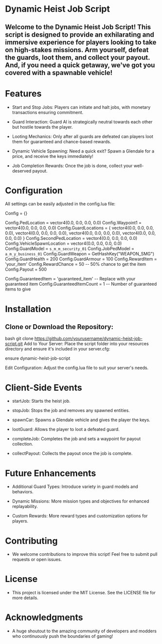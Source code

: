 # Dynamic Heist Job Script

## Welcome to the Dynamic Heist Job Script! This script is designed to provide an exhilarating and immersive experience for players looking to take on high-stakes missions. Arm yourself, defeat the guards, loot them, and collect your payout. And, if you need a quick getaway, we've got you covered with a spawnable vehicle!

# Features

* Start and Stop Jobs: Players can initiate and halt jobs, with monetary transactions ensuring commitment.

* Guard Interaction: Guard AI is strategically neutral towards each other but hostile towards the player.

* Looting Mechanics: Only after all guards are defeated can players loot them for guaranteed and chance-based rewards.

* Dynamic Vehicle Spawning: Need a quick exit? Spawn a Glendale for a price, and receive the keys immediately!

* Job Completion Rewards: Once the job is done, collect your well-deserved payout.

# Configuration

All settings can be easily adjusted in the config.lua file:


 Config = {}

Config.PedLocation = vector4(0.0, 0.0, 0.0, 0.0)
Config.Waypoint1 = vector4(0.0, 0.0, 0.0, 0.0)
Config.GuardLocations = {
    vector4(0.0, 0.0, 0.0, 0.0),
    vector4(0.0, 0.0, 0.0, 0.0),
    vector4(0.0, 0.0, 0.0, 0.0),
    vector4(0.0, 0.0, 0.0, 0.0)
}
Config.SecondPedLocation = vector4(0.0, 0.0, 0.0, 0.0)
Config.VehicleSpawnLocation = vector4(0.0, 0.0, 0.0, 0.0)
Config.GuardModel = `s_m_m_security_01`
Config.JobPedModel = `a_m_y_business_01`
Config.GuardWeapon = GetHashKey("WEAPON_SMG")
Config.GuardHealth = 200
Config.GuardArmour = 100
Config.RewardItem = 'your_item'
Config.RewardChance = 50 -- 50% chance to get the item
Config.Payout = 500

Config.GuaranteedItem = 'guaranteed_item' -- Replace with your guaranteed item
Config.GuaranteedItemCount = 1 -- Number of guaranteed items to give 

# Installation

## Clone or Download the Repository:

bash
git clone https://github.com/yourusername/dynamic-heist-job-script.git
Add to Your Server: Place the script folder into your resources directory and ensure it's included in your server.cfg:


ensure dynamic-heist-job-script

Edit Configuration: Adjust the config.lua file to suit your server's needs.



# Client-Side Events

* startJob: Starts the heist job.

* stopJob: Stops the job and removes any spawned entities.

* spawnCar: Spawns a Glendale vehicle and gives the player the keys.

* lootGuard: Allows the player to loot a defeated guard.

* completeJob: Completes the job and sets a waypoint for payout collection.

* collectPayout: Collects the payout once the job is complete.

# Future Enhancements

* Additional Guard Types: Introduce variety in guard models and behaviors.

* Dynamic Missions: More mission types and objectives for enhanced replayability.

* Custom Rewards: More reward types and customization options for players.

# Contributing

* We welcome contributions to improve this script! Feel free to submit pull requests or open issues.

# License

* This project is licensed under the MIT License. See the LICENSE file for more details.

# Acknowledgments

* A huge shoutout to the amazing community of developers and modders who continuously push the boundaries of gaming!
